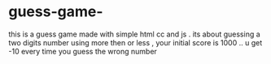 # guess-game-
this is a guess game made with simple html cc and js . its about guessing a two digits number using more then or less , your initial score is 1000 .. u get -10 every time you guess the wrong number 
